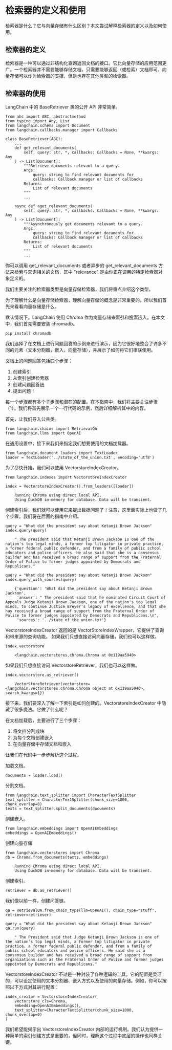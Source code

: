 # 检索器的定义和使用

检索器是什么？它与向量存储有什么区别？本文尝试解释检索器的定义以及如何使用。

## 检索器的定义

检索器是一种可以通过非结构化查询返回文档的接口。它比向量存储的应用范围更广。一个检索器并不需要能够存储文档，只需要能够返回（或检索）文档即可。向量存储可以作为检索器的支撑，但是也存在其他类型的检索器。

## 检索器的使用

LangChain 中的 BaseRetriever 类的公开 API 非常简单。

```
from abc import ABC, abstractmethod
from typing import Any, List
from langchain.schema import Document
from langchain.callbacks.manager import Callbacks

class BaseRetriever(ABC):
    ...
    def get_relevant_documents(
        self, query: str, *, callbacks: Callbacks = None, **kwargs: Any
    ) -> List[Document]:
        """Retrieve documents relevant to a query.
        Args:
            query: string to find relevant documents for
            callbacks: Callback manager or list of callbacks
        Returns:
            List of relevant documents
        """
        ...

    async def aget_relevant_documents(
        self, query: str, *, callbacks: Callbacks = None, **kwargs: Any
    ) -> List[Document]:
        """Asynchronously get documents relevant to a query.
        Args:
            query: string to find relevant documents for
            callbacks: Callback manager or list of callbacks
        Returns:
            List of relevant documents
        """
        ...
```        

你可以调用 get_relevant_documents 或者异步的 get_relevant_documents 方法来检索与查询相关的文档，其中 "relevance" 是由你正在调用的特定检索器对象定义的。

我们主要关注的检索器类型是向量存储检索器，我们将重点介绍这个类型。

为了理解什么是向量存储检索器，理解向量存储的概念是非常重要的。所以我们首先来看看向量存储是什么。

默认情况下，LangChain 使用 Chroma 作为向量存储来索引和搜索嵌入。在本文中，我们首先需要安装 chromadb。

```
pip install chromadb
```
我们选择了在文档上进行问题回答的示例来进行演示，因为它很好地整合了许多不同的元素（文本分割器，嵌入，向量存储），并展示了如何将它们串联使用。

文档上的问题回答包括四个步骤：

1. 创建索引
2. 从索引创建检索器
3. 创建问题回答链
4. 提出问题！

每一个步骤都有多个子步骤和潜在的配置。在本指南中，我们将主要关注步骤（1）。我们将首先展示一个一行代码的示例，然后详细解析其中的内容。

首先，让我们导入公共类。

```
from langchain.chains import RetrievalQA
from langchain.llms import OpenAI
```

在通用设置中，接下来我们来指定我们想要使用的文档加载器。

```
from langchain.document_loaders import TextLoader
loader = TextLoader('../state_of_the_union.txt', encoding='utf8')
```

为了尽快开始，我们可以使用 VectorstoreIndexCreator。

```
from langchain.indexes import VectorstoreIndexCreator
```

```
index = VectorstoreIndexCreator().from_loaders([loader])
```

```
    Running Chroma using direct local API.
    Using DuckDB in-memory for database. Data will be transient.
```    

创建索引后，我们就可以使用它来提出数据问题了！注意，这里面实际上也做了几个步骤，我们将在后面的指南中介绍。

```
query = "What did the president say about Ketanji Brown Jackson"
index.query(query)
```

```
    " The president said that Ketanji Brown Jackson is one of the nation's top legal minds, a former top litigator in private practice, a former federal public defender, and from a family of public school educators and police officers. He also said that she is a consensus builder and has received a broad range of support from the Fraternal Order of Police to former judges appointed by Democrats and Republicans."
```

```
query = "What did the president say about Ketanji Brown Jackson"
index.query_with_sources(query)
```

```
    {'question': 'What did the president say about Ketanji Brown Jackson',
     'answer': " The president said that he nominated Circuit Court of Appeals Judge Ketanji Brown Jackson, one of the nation's top legal minds, to continue Justice Breyer's legacy of excellence, and that she has received a broad range of support from the Fraternal Order of Police to former judges appointed by Democrats and Republicans.\n",
     'sources': '../state_of_the_union.txt'}
```


VectorstoreIndexCreator 返回的是 VectorStoreIndexWrapper，它提供了查询和带来源的查询功能。
如果我们只想直接访问向量存储，我们也可以这样做。

```
index.vectorstore
```

```
    <langchain.vectorstores.chroma.Chroma at 0x119aa5940>
```

如果我们只想直接访问 VectorstoreRetriever，我们也可以这样做。

```
index.vectorstore.as_retriever()
```

```
    VectorStoreRetriever(vectorstore=<langchain.vectorstores.chroma.Chroma object at 0x119aa5940>, search_kwargs={})
```   

接下来，我们要深入了解一下索引是如何创建的。VectorstoreIndexCreator 中隐藏了很多魔法。它做了什么呢？

在文档加载后，主要进行了三个步骤：

1. 将文档分割成块
2. 为每个文档创建嵌入
3. 在向量存储中存储文档和嵌入

让我们在代码中一步步解析这个过程。

加载文档。

```
documents = loader.load()
```
分割文档。

```
from langchain.text_splitter import CharacterTextSplitter
text_splitter = CharacterTextSplitter(chunk_size=1000, chunk_overlap=0)
texts = text_splitter.split_documents(documents)
```
创建嵌入。

```
from langchain.embeddings import OpenAIEmbeddings
embeddings = OpenAIEmbeddings()
```
创建向量存储
```
from langchain.vectorstores import Chroma
db = Chroma.from_documents(texts, embeddings)
```

```
    Running Chroma using direct local API.
    Using DuckDB in-memory for database. Data will be transient.
```
创建索引。

```
retriever = db.as_retriever()
```

我们像以前一样，创建问答链。

```
qa = RetrievalQA.from_chain_type(llm=OpenAI(), chain_type="stuff", retriever=retriever)
```

```
query = "What did the president say about Ketanji Brown Jackson"
qa.run(query)
```

```
    " The President said that Judge Ketanji Brown Jackson is one of the nation's top legal minds, a former top litigator in private practice, a former federal public defender, and from a family of public school educators and police officers. He said she is a consensus builder and has received a broad range of support from organizations such as the Fraternal Order of Police and former judges appointed by Democrats and Republicans."
```   

VectorstoreIndexCreator 不过是一种封装了各种逻辑的工具。它的配置是灵活的，可以设定使用的文本分割器、嵌入方式以及使用的向量存储。例如，你可以按照以下方式对其进行配置：

```
index_creator = VectorstoreIndexCreator(
    vectorstore_cls=Chroma,
    embedding=OpenAIEmbeddings(),
    text_splitter=CharacterTextSplitter(chunk_size=1000, chunk_overlap=0)
)
```

我们希望能揭示出 VectorstoreIndexCreator 内部的运行机制。我们认为提供一种简单的索引创建方式是重要的，但同时，理解这个过程中底层的操作也同样关键。

